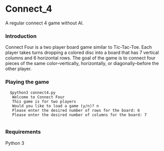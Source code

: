 # Connect_4
A regular connect 4  game without AI. 

### Introduction
 Connect Four is a two player board game similar to Tic-Tac-Toe. Each player takes turns dropping a colored disc into a board that has 7 vertical columns and 6 horizontal rows. The goal of the game is to connect four pieces of the same color–vertically, horizontally, or diagonally–before the other player.
 
 ### Playing the game
 ```
   $python3 connect4.py
    Welcome to Connect Four
    This game is for two players
    Would you like to load a game (y/n)? n
    Please enter the desired number of rows for the board: 6
    Please enter the desired number of columns for the board: 7
    
```
### Requirements
Python 3
